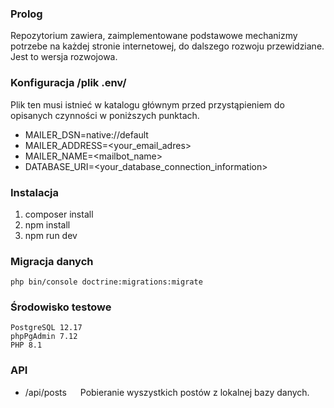 ### Prolog
Repozytorium zawiera, zaimplementowane podstawowe mechanizmy potrzebe na każdej stronie internetowej, do dalszego rozwoju przewidziane. Jest to wersja rozwojowa.
### Konfiguracja /plik .env/
Plik ten musi istnieć w katalogu głównym przed przystąpieniem do opisanych czynności w poniższych punktach.
- MAILER_DSN=native://default
- MAILER_ADDRESS=<your_email_adres>
- MAILER_NAME=<mailbot_name>
- DATABASE_URI=<your_database_connection_information>
### Instalacja
1. composer install
2. npm install
3. npm run dev
### Migracja danych
    php bin/console doctrine:migrations:migrate
### Środowisko testowe    
    PostgreSQL 12.17 
    phpPgAdmin 7.12
    PHP 8.1
### API
- /api/posts &ensp;&ensp; Pobieranie wyszystkich postów z lokalnej bazy danych.
